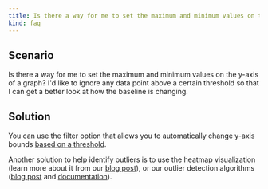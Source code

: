 ```yaml
---
title: Is there a way for me to set the maximum and minimum values on the y-axis of a graph?
kind: faq
---
```


## Scenario

Is there a way for me to set the maximum and minimum values on the y-axis of a graph? I'd like to ignore any data point above a certain threshold so that I can get a better look at how the baseline is changing.

## Solution

You can use the filter option that allows you to automatically change y-axis bounds [based on a threshold](/graphing).

Another solution to help identify outliers is to use the heatmap visualization (learn more about it from our [blog post](https://www.datadoghq.com/blog/detecting-outliers-cloud-infrastructure-datadog-heatmaps/)), or our outlier detection algorithms ([blog post](https://www.datadoghq.com/blog/introducing-outlier-detection-in-datadog/) and [documentation](/monitors/monitor_types/outlier)).
